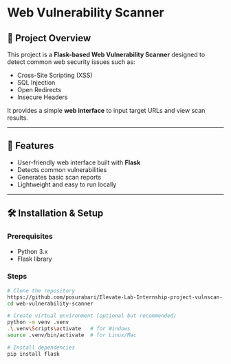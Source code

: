 
# Web Vulnerability Scanner

## 📖 Project Overview
This project is a **Flask-based Web Vulnerability Scanner** designed to detect common web security issues such as:
- Cross-Site Scripting (XSS)
- SQL Injection
- Open Redirects
- Insecure Headers

It provides a simple **web interface** to input target URLs and view scan results.

---

## 🚀 Features
- User-friendly web interface built with **Flask**  
- Detects common vulnerabilities  
- Generates basic scan reports  
- Lightweight and easy to run locally  

---

## 🛠️ Installation & Setup

### Prerequisites
- Python 3.x  
- Flask library  

### Steps
```bash
# Clone the repository
https://github.com/posurabari/Elevate-Lab-Internship-project-vulnscan-
cd web-vulnerability-scanner

# Create virtual environment (optional but recommended)
python -m venv .venv
.\.venv\Scripts\activate   # for Windows
source .venv/bin/activate  # for Linux/Mac

# Install dependencies
pip install flask
